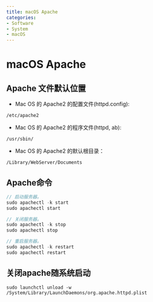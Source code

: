 ```yaml
---
title: macOS Apache
categories:
- Software
- System
- macOS
---
```

# macOS Apache

## Apache 文件默认位置

- Mac OS 的 Apache2 的配置文件(httpd.config):

```
/etc/apache2
```

- Mac OS 的 Apache2 的程序文件(httpd, ab):

```shell
/usr/sbin/
```

- Mac OS 的 Apache2 的默认根目录：

```shell
/Library/WebServer/Documents
```

## Apache命令

```cpp
// 启动服务器。
sudo apachectl -k start
sudo apachectl start

// 关闭服务器。
sudo apachectl -k stop
sudo apachectl stop

// 重启服务器。
sudo apachectl -k restart
sudo apachectl restart
```

## 关闭apache随系统启动

```shell
sudo launchctl unload -w /System/Library/LaunchDaemons/org.apache.httpd.plist
```

